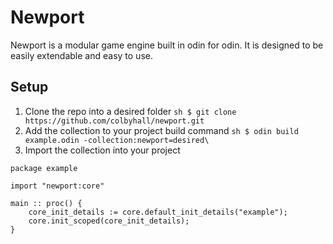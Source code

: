 # Newport 
Newport is a modular game engine built in odin for odin. It is designed to be easily extendable and easy to use.

## Setup
1. Clone the repo into a desired folder
`sh
$ git clone https://github.com/colbyhall/newport.git
`
2. Add the collection to your project build command
`sh
$ odin build example.odin -collection:newport=desired\
`
3. Import the collection into your project
```odin
package example

import "newport:core"

main :: proc() {
    core_init_details := core.default_init_details("example");
    core.init_scoped(core_init_details);
}
```